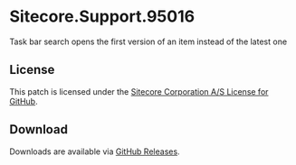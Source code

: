 # Sitecore.Support.95016
Task bar search opens the first version of an item instead of the latest one

## License  
This patch is licensed under the [Sitecore Corporation A/S License for GitHub](https://github.com/sitecoresupport/Sitecore.Support.95016/blob/master/LICENSE).  

## Download  
Downloads are available via [GitHub Releases](https://github.com/sitecoresupport/Sitecore.Support.95016/releases).  
